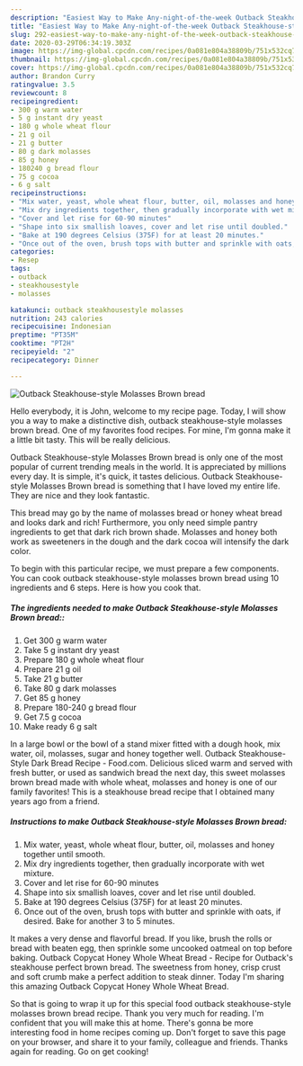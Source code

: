 ```yaml
---
description: "Easiest Way to Make Any-night-of-the-week Outback Steakhouse-style Molasses Brown bread"
title: "Easiest Way to Make Any-night-of-the-week Outback Steakhouse-style Molasses Brown bread"
slug: 292-easiest-way-to-make-any-night-of-the-week-outback-steakhouse-style-molasses-brown-bread
date: 2020-03-29T06:34:19.303Z
image: https://img-global.cpcdn.com/recipes/0a081e804a38809b/751x532cq70/outback-steakhouse-style-molasses-brown-bread-recipe-main-photo.jpg
thumbnail: https://img-global.cpcdn.com/recipes/0a081e804a38809b/751x532cq70/outback-steakhouse-style-molasses-brown-bread-recipe-main-photo.jpg
cover: https://img-global.cpcdn.com/recipes/0a081e804a38809b/751x532cq70/outback-steakhouse-style-molasses-brown-bread-recipe-main-photo.jpg
author: Brandon Curry
ratingvalue: 3.5
reviewcount: 8
recipeingredient:
- 300 g warm water
- 5 g instant dry yeast
- 180 g whole wheat flour
- 21 g oil
- 21 g butter
- 80 g dark molasses
- 85 g honey
- 180240 g bread flour
- 75 g cocoa
- 6 g salt
recipeinstructions:
- "Mix water, yeast, whole wheat flour, butter, oil, molasses and honey together until smooth."
- "Mix dry ingredients together, then gradually incorporate with wet mixture."
- "Cover and let rise for 60-90 minutes"
- "Shape into six smallish loaves, cover and let rise until doubled."
- "Bake at 190 degrees Celsius (375F) for at least 20 minutes."
- "Once out of the oven, brush tops with butter and sprinkle with oats, if desired. Bake for another 3 to 5 minutes."
categories:
- Resep
tags:
- outback
- steakhousestyle
- molasses

katakunci: outback steakhousestyle molasses
nutrition: 243 calories
recipecuisine: Indonesian
preptime: "PT35M"
cooktime: "PT2H"
recipeyield: "2"
recipecategory: Dinner

---
```



![Outback Steakhouse-style Molasses Brown bread](https://img-global.cpcdn.com/recipes/0a081e804a38809b/751x532cq70/outback-steakhouse-style-molasses-brown-bread-recipe-main-photo.jpg)

Hello everybody, it is John, welcome to my recipe page. Today, I will show you a way to make a distinctive dish, outback steakhouse-style molasses brown bread. One of my favorites food recipes. For mine, I'm gonna make it a little bit tasty. This will be really delicious.

Outback Steakhouse-style Molasses Brown bread is only one of the most popular of current trending meals in the world. It is appreciated by millions every day. It is simple, it's quick, it tastes delicious. Outback Steakhouse-style Molasses Brown bread is something that I have loved my entire life. They are nice and they look fantastic.

This bread may go by the name of molasses bread or honey wheat bread and looks dark and rich! Furthermore, you only need simple pantry ingredients to get that dark rich brown shade. Molasses and honey both work as sweeteners in the dough and the dark cocoa will intensify the dark color.


To begin with this particular recipe, we must prepare a few components. You can cook outback steakhouse-style molasses brown bread using 10 ingredients and 6 steps. Here is how you cook that.

##### The ingredients needed to make Outback Steakhouse-style Molasses Brown bread::

1. Get 300 g warm water
1. Take 5 g instant dry yeast
1. Prepare 180 g whole wheat flour
1. Prepare 21 g oil
1. Take 21 g butter
1. Take 80 g dark molasses
1. Get 85 g honey
1. Prepare 180-240 g bread flour
1. Get 7.5 g cocoa
1. Make ready 6 g salt


In a large bowl or the bowl of a stand mixer fitted with a dough hook, mix water, oil, molasses, sugar and honey together well. Outback Steakhouse-Style Dark Bread Recipe - Food.com. Delicious sliced warm and served with fresh butter, or used as sandwich bread the next day, this sweet molasses brown bread made with whole wheat, molasses and honey is one of our family favorites! This is a steakhouse bread recipe that I obtained many years ago from a friend. 

##### Instructions to make Outback Steakhouse-style Molasses Brown bread:

1. Mix water, yeast, whole wheat flour, butter, oil, molasses and honey together until smooth.
1. Mix dry ingredients together, then gradually incorporate with wet mixture.
1. Cover and let rise for 60-90 minutes
1. Shape into six smallish loaves, cover and let rise until doubled.
1. Bake at 190 degrees Celsius (375F) for at least 20 minutes.
1. Once out of the oven, brush tops with butter and sprinkle with oats, if desired. Bake for another 3 to 5 minutes.


It makes a very dense and flavorful bread. If you like, brush the rolls or bread with beaten egg, then sprinkle some uncooked oatmeal on top before baking. Outback Copycat Honey Whole Wheat Bread - Recipe for Outback&#39;s steakhouse perfect brown bread. The sweetness from honey, crisp crust and soft crumb make a perfect addition to steak dinner. Today I&#39;m sharing this amazing Outback Copycat Honey Whole Wheat Bread. 

So that is going to wrap it up for this special food outback steakhouse-style molasses brown bread recipe. Thank you very much for reading. I'm confident that you will make this at home. There's gonna be more interesting food in home recipes coming up. Don't forget to save this page on your browser, and share it to your family, colleague and friends. Thanks again for reading. Go on get cooking!
